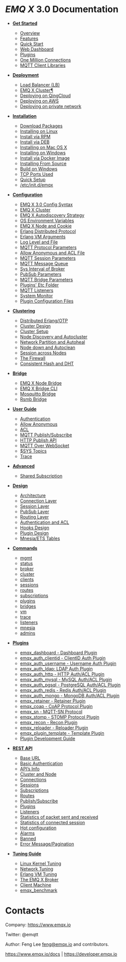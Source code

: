 *EMQ X* 3.0 Documentation
=======================

* **[Get Started](https://developer.emqx.io/docs/emq/v3/en/getstarted.html)**
  * [Overview](https://developer.emqx.io/docs/emq/v3/en/getstarted.html#overview)
  * [Features](https://developer.emqx.io/docs/emq/v3/en/getstarted.html#features)
  * [Quick Start](https://developer.emqx.io/docs/emq/v3/en/getstarted.html#quick-start)
  * [Web Dashboard](https://developer.emqx.io/docs/emq/v3/en/getstarted.html#web-dashboard)
  * [Plugins](https://developer.emqx.io/docs/emq/v3/en/getstarted.html#plugins)
  * [One Million Connections](https://developer.emqx.io/docs/emq/v3/en/getstarted.html#one-million-connections)
  * [MQTT Client Libraries](https://developer.emqx.io/docs/emq/v3/en/getstarted.html#mqtt-client-libraries)

* **[Deployment](https://developer.emqx.io/docs/emq/v3/en/deploy.html)**
  * [Load Balancer (LB)](https://developer.emqx.io/docs/emq/v3/en/deploy.html#load-balancer-lb)
  * [EMQ X Cluster¶](https://developer.emqx.io/docs/emq/v3/en/deploy.html#emq-x-cluster)
  * [Deploying on QingCloud](https://developer.emqx.io/docs/emq/v3/en/deploy.html#deploying-on-qingcloud)
  * [Deploying on AWS](https://developer.emqx.io/docs/emq/v3/en/deploy.html#deploying-on-aws)
  * [Deploying on private network](https://developer.emqx.io/docs/emq/v3/en/deploy.html#deploying-on-private-network)

* **[Installation](https://developer.emqx.io/docs/emq/v3/en/install.html)**
  * [Download Packages](https://developer.emqx.io/docs/emq/v3/en/install.html#download-packages)
  * [Installing on Linux](https://developer.emqx.io/docs/emq/v3/en/install.html#installing-on-linux)
  * [Install via RPM](https://developer.emqx.io/docs/emq/v3/en/install.html#install-via-rpm)
  * [Install via DEB](https://developer.emqx.io/docs/emq/v3/en/install.html#install-via-deb)
  * [Installing on Mac OS X](https://developer.emqx.io/docs/emq/v3/en/install.html#installing-on-mac-os-x)
  * [Installing on Windows](https://developer.emqx.io/docs/emq/v3/en/install.html#installing-on-windows)
  * [Install via Docker Image](https://developer.emqx.io/docs/emq/v3/en/install.html#install-via-docker-image)
  * [Installing From Source](https://developer.emqx.io/docs/emq/v3/en/install.html#installing-from-source)
  * [Build on Windows](https://developer.emqx.io/docs/emq/v3/en/install.html#build-on-windows)
  * [TCP Ports Used](https://developer.emqx.io/docs/emq/v3/en/install.html#tcp-ports-used)
  * [Quick Setup](https://developer.emqx.io/docs/emq/v3/en/install.html#quick-setup)
  * [/etc/init.d/emqx](https://developer.emqx.io/docs/emq/v3/en/install.html#etc-init-d-emqx)

* **[Configuration](https://developer.emqx.io/docs/emq/v3/en/config.html)**
  * [EMQ X 3.0 Config Syntax](https://developer.emqx.io/docs/emq/v3/en/config.html#emq-x-3-0-config-syntax)
  * [EMQ X Cluster](https://developer.emqx.io/docs/emq/v3/en/config.html#emq-x-cluster)
  * [EMQ X Autodiscovery Strategy](https://developer.emqx.io/docs/emq/v3/en/config.html#emq-x-autodiscovery-strategy)
  * [OS Environment Variables](https://developer.emqx.io/docs/emq/v3/en/config.html#os-environment-variables)
  * [EMQ X Node and Cookie](https://developer.emqx.io/docs/emq/v3/en/config.html#emq-x-node-and-cookie)
  * [Erlang Distributed Protocol](https://developer.emqx.io/docs/emq/v3/en/config.html#erlang-distributed-protocol)
  * [Erlang VM Arguments](https://developer.emqx.io/docs/emq/v3/en/config.html#erlang-vm-arguments)
  * [Log Level and File](https://developer.emqx.io/docs/emq/v3/en/config.html#log-level-and-file)
  * [MQTT Protocol Parameters](https://developer.emqx.io/docs/emq/v3/en/config.html#mqtt-protocol-parameters)
  * [Allow Anonymous and ACL File](https://developer.emqx.io/docs/emq/v3/en/config.html#allow-anonymous-and-acl-file)
  * [MQTT Session Parameters](https://developer.emqx.io/docs/emq/v3/en/config.html#mqtt-session-parameters)
  * [MQTT Message Queue](https://developer.emqx.io/docs/emq/v3/en/config.html#mqtt-message-queue)
  * [Sys Interval of Broker](https://developer.emqx.io/docs/emq/v3/en/config.html#sys-interval-of-broker)
  * [PubSub Parameters](https://developer.emqx.io/docs/emq/v3/en/config.html#pubsub-parameters)
  * [MQTT Bridge Parameters](https://developer.emqx.io/docs/emq/v3/en/config.html#mqtt-bridge-parameters)
  * [Plugins' Etc Folder](https://developer.emqx.io/docs/emq/v3/en/config.html#plugins-etc-folder)
  * [MQTT Listeners](https://developer.emqx.io/docs/emq/v3/en/config.html#mqtt-listeners)
  * [System Monitor](https://developer.emqx.io/docs/emq/v3/en/config.html#system-monitor)
  * [Plugin Configuration Files](https://developer.emqx.io/docs/emq/v3/en/config.html#plugin-configuration-files)

* **[Clustering](https://developer.emqx.io/docs/emq/v3/en/cluster.html)**
  * [Distributed Erlang/OTP](https://developer.emqx.io/docs/emq/v3/en/cluster.html#distributed-erlang-otp)
  * [Cluster Design](https://developer.emqx.io/docs/emq/v3/en/cluster.html#cluster-design)
  * [Cluster Setup](https://developer.emqx.io/docs/emq/v3/en/cluster.html#cluster-setup)
  * [Node Discovery and Autocluster](https://developer.emqx.io/docs/emq/v3/en/cluster.html#node-discovery-and-autocluster)
  * [Network Partition and Autoheal](https://developer.emqx.io/docs/emq/v3/en/cluster.html#network-partition-and-autoheal)
  * [Node down and Autoclean](https://developer.emqx.io/docs/emq/v3/en/cluster.html#node-down-and-autoclean)
  * [Session across Nodes](https://developer.emqx.io/docs/emq/v3/en/cluster.html#session-across-nodes)
  * [The Firewall](https://developer.emqx.io/docs/emq/v3/en/cluster.html#the-firewall)
  * [Consistent Hash and DHT](https://developer.emqx.io/docs/emq/v3/en/cluster.html#consistent-hash-and-dht)

* **[Bridge](https://developer.emqx.io/docs/emq/v3/en/bridge.html)**
  * [EMQ X Node Bridge](https://developer.emqx.io/docs/emq/v3/en/bridge.html#emq-x-node-bridge)
  * [EMQ X Bridge CLI](https://developer.emqx.io/docs/emq/v3/en/bridge.html#emq-x-bridge-cli)
  * [Mosquitto Bridge](https://developer.emqx.io/docs/emq/v3/en/bridge.html#mosquitto-bridge)
  * [Rsmb Bridge](https://developer.emqx.io/docs/emq/v3/en/bridge.html#rsmb-bridge)

* **[User Guide](https://developer.emqx.io/docs/emq/v3/en/guide.html)**
  * [Authentication](https://developer.emqx.io/docs/emq/v3/en/guide.html#authentication)
  * [Allow Anonymous](https://developer.emqx.io/docs/emq/v3/en/guide.html#allow-anonymous)
  * [ACL](https://developer.emqx.io/docs/emq/v3/en/guide.html#acl)
  * [MQTT Publish/Subscribe](https://developer.emqx.io/docs/emq/v3/en/guide.html#mqtt-publish-subscribe)
  * [HTTP Publish API](https://developer.emqx.io/docs/emq/v3/en/guide.html#http-publish-api)
  * [MQTT Over WebSocket](https://developer.emqx.io/docs/emq/v3/en/guide.html#mqtt-over-websocket)
  * [$SYS Topics](https://developer.emqx.io/docs/emq/v3/en/guide.html#sys-topics)
  * [Trace](https://developer.emqx.io/docs/emq/v3/en/guide.html#trace)

* **[Advanced](https://developer.emqx.io/docs/emq/v3/en/advanced.html)**
  * [Shared Subscription](https://developer.emqx.io/docs/emq/v3/en/advanced.html#shared-subscription)

* **[Design](https://developer.emqx.io/docs/emq/v3/en/design.html)**
  * [Architecture](https://developer.emqx.io/docs/emq/v3/en/design.html#architecture)
  * [Connection Layer](https://developer.emqx.io/docs/emq/v3/en/design.html#connection-layer)
  * [Session Layer](https://developer.emqx.io/docs/emq/v3/en/design.html#session-layer)
  * [PubSub Layer](https://developer.emqx.io/docs/emq/v3/en/design.html#pubsub-layer)
  * [Routing Layer](https://developer.emqx.io/docs/emq/v3/en/design.html#routing-layer)
  * [Authentication and ACL](https://developer.emqx.io/docs/emq/v3/en/design.html#authentication-and-acl)
  * [Hooks Design](https://developer.emqx.io/docs/emq/v3/en/design.html#hooks-design)
  * [Plugin Design](https://developer.emqx.io/docs/emq/v3/en/design.html#plugin-design)
  * [Mnesia/ETS Tables](https://developer.emqx.io/docs/emq/v3/en/design.html#mnesia-ets-tables)
 
* **[Commands](https://developer.emqx.io/docs/emq/v3/en/commands.html)**
  * [mgmt](https://developer.emqx.io/docs/emq/v3/en/commands.html#mgmt)
  * [status](https://developer.emqx.io/docs/emq/v3/en/commands.html#status)
  * [broker](https://developer.emqx.io/docs/emq/v3/en/commands.html#broker)
  * [cluster](https://developer.emqx.io/docs/emq/v3/en/commands.html#cluster)
  * [clients](https://developer.emqx.io/docs/emq/v3/en/commands.html#clients)
  * [sessions](https://developer.emqx.io/docs/emq/v3/en/commands.html#sessions)
  * [routes](https://developer.emqx.io/docs/emq/v3/en/commands.html#routes)
  * [subscriptions](https://developer.emqx.io/docs/emq/v3/en/commands.html#subscriptions)
  * [plugins](https://developer.emqx.io/docs/emq/v3/en/commands.html#plugins)
  * [bridges](https://developer.emqx.io/docs/emq/v3/en/commands.html#bridges)
  * [vm](https://developer.emqx.io/docs/emq/v3/en/commands.html#vm)
  * [trace](https://developer.emqx.io/docs/emq/v3/en/commands.html#trace)
  * [listeners](https://developer.emqx.io/docs/emq/v3/en/commands.html#listeners)
  * [mnesia](https://developer.emqx.io/docs/emq/v3/en/commands.html#mnesia)
  * [admins](https://developer.emqx.io/docs/emq/v3/en/commands.html#admins)

* **[Plugins](https://developer.emqx.io/docs/emq/v3/en/plugins.html)**
  * [emqx_dashboard - Dashboard Plugin](https://developer.emqx.io/docs/emq/v3/en/plugins.html#emqx-dashboard-dashboard-plugin)
  * [emqx_auth_clientid - ClientID Auth Plugin](https://developer.emqx.io/docs/emq/v3/en/plugins.html#emqx-auth-clientid-clientid-auth-plugin)
  * [emqx_auth_username - Username Auth Plugin](https://developer.emqx.io/docs/emq/v3/en/plugins.html#emqx-auth-username-username-auth-plugin)
  * [emqx_auth_ldap: LDAP Auth Plugin](https://developer.emqx.io/docs/emq/v3/en/plugins.html#emqx-auth-ldap-ldap-auth-plugin)
  * [emqx_auth_http - HTTP Auth/ACL Plugin](https://developer.emqx.io/docs/emq/v3/en/plugins.html#emqx-auth-http-http-auth-acl-plugin)
  * [emqx_auth_mysql - MySQL Auth/ACL Plugin](https://developer.emqx.io/docs/emq/v3/en/plugins.html#emqx-auth-mysql-mysql-auth-acl-plugin)
  * [emqx_auth_pgsql - PostgreSQL Auth/ACL Plugin](https://developer.emqx.io/docs/emq/v3/en/plugins.html#emqx-auth-pgsql-postgresql-auth-acl-plugin)
  * [emqx_auth_redis - Redis Auth/ACL Plugin](https://developer.emqx.io/docs/emq/v3/en/plugins.html#emqx-auth-redis-redis-auth-acl-plugin)
  * [emqx_auth_mongo - MongoDB Auth/ACL Plugin](https://developer.emqx.io/docs/emq/v3/en/plugins.html#emqx-auth-mongo-mongodb-auth-acl-plugin)
  * [emqx_retainer - Retainer Plugin](https://developer.emqx.io/docs/emq/v3/en/plugins.html#emqx-retainer-retainer-plugin)
  * [emqx_coap - CoAP Protocol Plugin](https://developer.emqx.io/docs/emq/v3/en/plugins.html#emqx-coap-coap-protocol-plugin)
  * [emqx_sn - MQTT-SN Protocol](https://developer.emqx.io/docs/emq/v3/en/plugins.html#emqx-sn-mqtt-sn-protocol)
  * [emqx_stomp - STOMP Protocol Plugin](https://developer.emqx.io/docs/emq/v3/en/plugins.html#emqx-stomp-stomp-protocol-plugin)
  * [emqx_recon - Recon Plugin](https://developer.emqx.io/docs/emq/v3/en/plugins.html#emqx-recon-recon-plugin)
  * [emqx_reloader - Reloader Plugin](https://developer.emqx.io/docs/emq/v3/en/plugins.html#emqx-reloader-reloader-plugin)
  * [emqx_plugin_template - Template Plugin](https://developer.emqx.io/docs/emq/v3/en/plugins.html#emqx-plugin-template-template-plugin)
  * [Plugin Development Guide](https://developer.emqx.io/docs/emq/v3/en/plugins.html#plugin-development-guide)

* **[REST API](https://developer.emqx.io/docs/emq/v3/en/rest.html)**
  * [Base URL](https://developer.emqx.io/docs/emq/v3/en/rest.html#base-url)
  * [Basic Authentication](https://developer.emqx.io/docs/emq/v3/en/rest.html#basic-authentication)
  * [API’s Info](https://developer.emqx.io/docs/emq/v3/en/rest.html#api-s-info)
  * [Cluster and Node](https://developer.emqx.io/docs/emq/v3/en/rest.html#cluster-and-node)
  * [Connections](https://developer.emqx.io/docs/emq/v3/en/rest.html#connections)
  * [Sessions](https://developer.emqx.io/docs/emq/v3/en/rest.html#sessions)
  * [Subscriptions](https://developer.emqx.io/docs/emq/v3/en/rest.html#subscriptions)
  * [Routes](https://developer.emqx.io/docs/emq/v3/en/rest.html#routes)
  * [Publish/Subscribe](https://developer.emqx.io/docs/emq/v3/en/rest.html#publish-subscribe)
  * [Plugins](https://developer.emqx.io/docs/emq/v3/en/rest.html#plugins)
  * [Listeners](https://developer.emqx.io/docs/emq/v3/en/rest.html#listeners)
  * [Statistics of packet sent and received](https://developer.emqx.io/docs/emq/v3/en/rest.html#statistics-of-packet-sent-and-received)
  * [Statistics of connected session](https://developer.emqx.io/docs/emq/v3/en/rest.html#statistics-of-connected-session)
  * [Hot configuration](https://developer.emqx.io/docs/emq/v3/en/rest.html#hot-configuration)
  * [Alarms](https://developer.emqx.io/docs/emq/v3/en/rest.html#alarms)
  * [Banned](https://developer.emqx.io/docs/emq/v3/en/rest.html#banned)
  * [Error Message/Pagination](https://developer.emqx.io/docs/emq/v3/en/rest.html#error-message-pagination)

* **[Tuning Guide](https://developer.emqx.io/docs/emq/v3/en/tune.html)**
  * [Linux Kernel Tuning](https://developer.emqx.io/docs/emq/v3/en/tune.html#linux-kernel-tuning)
  * [Network Tuning](https://developer.emqx.io/docs/emq/v3/en/tune.html#network-tuning)
  * [Erlang VM Tuning](https://developer.emqx.io/docs/emq/v3/en/tune.html#erlang-vm-tuning)
  * [The EMQ X Broker](https://developer.emqx.io/docs/emq/v3/en/tune.html#the-emq-x-broker)
  * [Client Machine](https://developer.emqx.io/docs/emq/v3/en/tune.html#client-machine)
  * [emqx_benchmark](https://developer.emqx.io/docs/emq/v3/en/tune.html#emqtt-benchmark)

Contacts
========

Company: https://www.emqx.io

Twitter: @emqtt

Author: Feng Lee <feng@emqx.io> and contributors.

https://www.emqx.io/docs | https://developer.emqx.io
